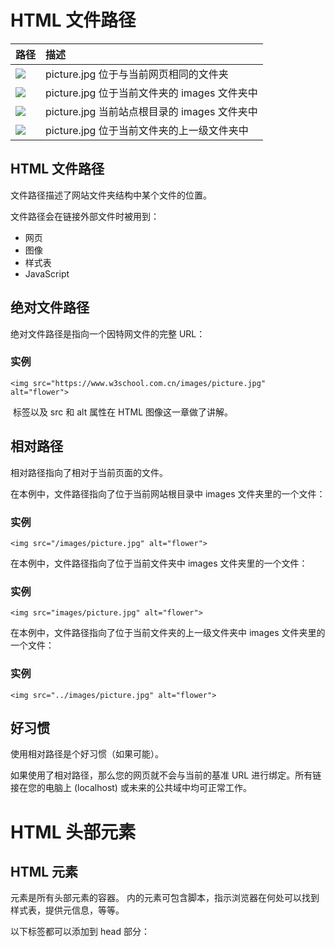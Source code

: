 # HTML 文件路径



| 路径                            | 描述                                         |
| :------------------------------ | :------------------------------------------- |
| <img src="picture.jpg">         | picture.jpg 位于与当前网页相同的文件夹       |
| <img src="images/picture.jpg">  | picture.jpg 位于当前文件夹的 images 文件夹中 |
| <img src="/images/picture.jpg"> | picture.jpg 当前站点根目录的 images 文件夹中 |
| <img src="../picture.jpg">      | picture.jpg 位于当前文件夹的上一级文件夹中   |

## HTML 文件路径

文件路径描述了网站文件夹结构中某个文件的位置。

文件路径会在链接外部文件时被用到：

- 网页
- 图像
- 样式表
- JavaScript

## 绝对文件路径

绝对文件路径是指向一个因特网文件的完整 URL：

### 实例

```
<img src="https://www.w3school.com.cn/images/picture.jpg" alt="flower">
```

<img> 标签以及 src 和 alt 属性在 HTML 图像这一章做了讲解。

## 相对路径

相对路径指向了相对于当前页面的文件。

在本例中，文件路径指向了位于当前网站根目录中 images 文件夹里的一个文件：

### 实例

```
<img src="/images/picture.jpg" alt="flower">
```

在本例中，文件路径指向了位于当前文件夹中 images 文件夹里的一个文件：

### 实例

```
<img src="images/picture.jpg" alt="flower">
```

在本例中，文件路径指向了位于当前文件夹的上一级文件夹中 images 文件夹里的一个文件：

### 实例

```
<img src="../images/picture.jpg" alt="flower">
```

## 好习惯

使用相对路径是个好习惯（如果可能）。

如果使用了相对路径，那么您的网页就不会与当前的基准 URL 进行绑定。所有链接在您的电脑上 (localhost) 或未来的公共域中均可正常工作。

# HTML 头部元素

## HTML <head> 元素

<head> 元素是所有头部元素的容器。<head> 内的元素可包含脚本，指示浏览器在何处可以找到样式表，提供元信息，等等。

以下标签都可以添加到 head 部分：<title>、<base>、<link>、<meta>、<script> 以及 <style>。

## HTML <title> 元素

<title> 标签定义文档的标题。

title 元素在所有 HTML/XHTML 文档中都是必需的。

title 元素能够：

- 定义浏览器工具栏中的标题
- 提供页面被添加到收藏夹时显示的标题
- 显示在搜索引擎结果中的页面标题

一个简化的 HTML 文档：

```
<!DOCTYPE html>
<html>
<head>
<title>Title of the document</title>
</head>

<body>
The content of the document......
</body>

</html>
```

## HTML <base> 元素

<base> 标签为页面上的所有链接规定默认地址或默认目标（target）：

```
<head>
<base href="http://www.w3school.com.cn/images/" />
<base target="_blank" />
</head>
```

## HTML <link> 元素

<link> 标签定义文档与外部资源之间的关系。

<link> 标签最常用于连接样式表：

```
<head>
<link rel="stylesheet" type="text/css" href="mystyle.css" />
</head>
```

## HTML <style> 元素

<style> 标签用于为 HTML 文档定义样式信息。

您可以在 style 元素内规定 HTML 元素在浏览器中呈现的样式：

```
<head>
<style type="text/css">
body {background-color:yellow}
p {color:blue}
</style>
</head>
```

## HTML <meta> 元素

元数据（metadata）是关于数据的信息。

<meta> 标签提供关于 HTML 文档的元数据。元数据不会显示在页面上，但是对于机器是可读的。

典型的情况是，meta 元素被用于规定页面的描述、关键词、文档的作者、最后修改时间以及其他元数据。

<meta> 标签始终位于 head 元素中。

元数据可用于浏览器（如何显示内容或重新加载页面），搜索引擎（关键词），或其他 web 服务。

### 针对搜索引擎的关键词

一些搜索引擎会利用 meta 元素的 name 和 content 属性来索引您的页面。

下面的 meta 元素定义页面的描述：

```
<meta name="description" content="Free Web tutorials on HTML, CSS, XML" />
```

下面的 meta 元素定义页面的关键词：

```
<meta name="keywords" content="HTML, CSS, XML" />
```

name 和 content 属性的作用是描述页面的内容。

## HTML <script> 元素

<script> 标签用于定义客户端脚本，比如 JavaScript。

我们会在稍后的章节讲解 script 元素。
